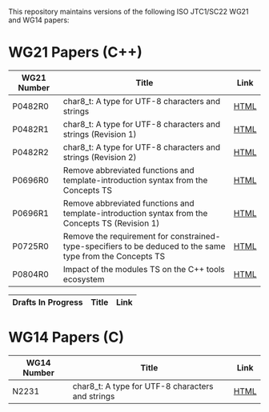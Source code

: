 This repository maintains versions of the following
ISO JTC1/SC22 WG21 and WG14 papers:

# WG21 Papers (C++)

WG21 Number     | Title | Link
--------------- | ----- | ----
P0482R0         | char8_t: A type for UTF-8 characters and strings | [HTML](http://htmlpreview.github.io/?https://github.com/tahonermann/std-proposals/blob/master/p0482r0.html)
P0482R1         | char8_t: A type for UTF-8 characters and strings (Revision 1) | [HTML](http://htmlpreview.github.io/?https://github.com/tahonermann/std-proposals/blob/master/p0482r1.html)
P0482R2         | char8_t: A type for UTF-8 characters and strings (Revision 2) | [HTML](http://htmlpreview.github.io/?https://github.com/tahonermann/std-proposals/blob/master/p0482r2.html)
P0696R0         | Remove abbreviated functions and template-introduction syntax from the Concepts TS | [HTML](http://htmlpreview.github.io/?https://github.com/tahonermann/std-proposals/blob/master/p0696r0.html)
P0696R1         | Remove abbreviated functions and template-introduction syntax from the Concepts TS (Revision 1) | [HTML](http://htmlpreview.github.io/?https://github.com/tahonermann/std-proposals/blob/master/p0696r1.html)
P0725R0         | Remove the requirement for constrained-type-specifiers to be deduced to the same type from the Concepts TS | [HTML](http://htmlpreview.github.io/?https://github.com/tahonermann/std-proposals/blob/master/p0725r0.html)
P0804R0         | Impact of the modules TS on the C++ tools ecosystem | [HTML](http://htmlpreview.github.io/?https://github.com/tahonermann/std-proposals/blob/master/p0804r0.html)

Drafts In Progress | Title | Link
------------------ | ----- | ----

# WG14 Papers (C)

WG14 Number     | Title | Link
--------------- | ----- | ----
N2231           | char8_t: A type for UTF-8 characters and strings | [HTML](http://htmlpreview.github.io/?https://github.com/tahonermann/std-proposals/blob/master/n2231.html)
